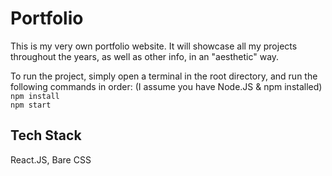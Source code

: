 # Portfolio
This is my very own portfolio website. It will showcase all my projects throughout the years, as well as other info, in an "aesthetic" way.

To run the project, simply open a terminal in the root directory, and run the following commands in order: (I assume you have Node.JS & npm installed)  
`npm install`  
`npm start`

## Tech Stack
React.JS, Bare CSS
